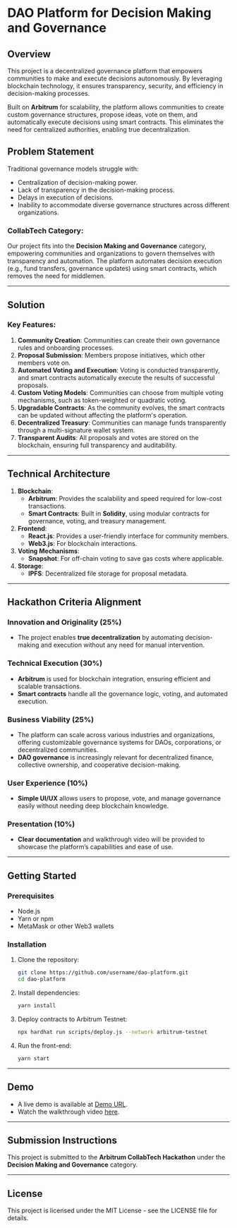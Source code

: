 # **DAO Platform for Decision Making and Governance**

## **Overview**

This project is a decentralized governance platform that empowers communities to make and execute decisions autonomously. By leveraging blockchain technology, it ensures transparency, security, and efficiency in decision-making processes.

Built on **Arbitrum** for scalability, the platform allows communities to create custom governance structures, propose ideas, vote on them, and automatically execute decisions using smart contracts. This eliminates the need for centralized authorities, enabling true decentralization.

## **Problem Statement**

Traditional governance models struggle with:

- Centralization of decision-making power.
- Lack of transparency in the decision-making process.
- Delays in execution of decisions.
- Inability to accommodate diverse governance structures across different organizations.

### **CollabTech Category**:

Our project fits into the **Decision Making and Governance** category, empowering communities and organizations to govern themselves with transparency and automation. The platform automates decision execution (e.g., fund transfers, governance updates) using smart contracts, which removes the need for middlemen.

---

## **Solution**

### **Key Features**:

1. **Community Creation**: Communities can create their own governance rules and onboarding processes.
2. **Proposal Submission**: Members propose initiatives, which other members vote on.
3. **Automated Voting and Execution**: Voting is conducted transparently, and smart contracts automatically execute the results of successful proposals.
4. **Custom Voting Models**: Communities can choose from multiple voting mechanisms, such as token-weighted or quadratic voting.
5. **Upgradable Contracts**: As the community evolves, the smart contracts can be updated without affecting the platform's operation.
6. **Decentralized Treasury**: Communities can manage funds transparently through a multi-signature wallet system.
7. **Transparent Audits**: All proposals and votes are stored on the blockchain, ensuring full transparency and auditability.

---

## **Technical Architecture**

1. **Blockchain**:
   - **Arbitrum**: Provides the scalability and speed required for low-cost transactions.
   - **Smart Contracts**: Built in **Solidity**, using modular contracts for governance, voting, and treasury management.
2. **Frontend**:
   - **React.js**: Provides a user-friendly interface for community members.
   - **Web3.js**: For blockchain interactions.
3. **Voting Mechanisms**:
   - **Snapshot**: For off-chain voting to save gas costs where applicable.
4. **Storage**:
   - **IPFS**: Decentralized file storage for proposal metadata.

---

## **Hackathon Criteria Alignment**

### **Innovation and Originality** (25%)

- The project enables **true decentralization** by automating decision-making and execution without any need for manual intervention.

### **Technical Execution** (30%)

- **Arbitrum** is used for blockchain integration, ensuring efficient and scalable transactions.
- **Smart contracts** handle all the governance logic, voting, and automated execution.

### **Business Viability** (25%)

- The platform can scale across various industries and organizations, offering customizable governance systems for DAOs, corporations, or decentralized communities.
- **DAO governance** is increasingly relevant for decentralized finance, collective ownership, and cooperative decision-making.

### **User Experience** (10%)

- **Simple UI/UX** allows users to propose, vote, and manage governance easily without needing deep blockchain knowledge.

### **Presentation** (10%)

- **Clear documentation** and walkthrough video will be provided to showcase the platform’s capabilities and ease of use.

---

## **Getting Started**

### **Prerequisites**

- Node.js
- Yarn or npm
- MetaMask or other Web3 wallets

### **Installation**

1. Clone the repository:

   ```bash
   git clone https://github.com/username/dao-platform.git
   cd dao-platform
   ```

2. Install dependencies:

   ```bash
   yarn install
   ```

3. Deploy contracts to Arbitrum Testnet:

   ```bash
   npx hardhat run scripts/deploy.js --network arbitrum-testnet
   ```

4. Run the front-end:
   ```bash
   yarn start
   ```

---

## **Demo**

- A live demo is available at [Demo URL]().
- Watch the walkthrough video [here]().

---

## **Submission Instructions**

This project is submitted to the **Arbitrum CollabTech Hackathon** under the **Decision Making and Governance** category.

---

## **License**

This project is licensed under the MIT License - see the LICENSE file for details.
